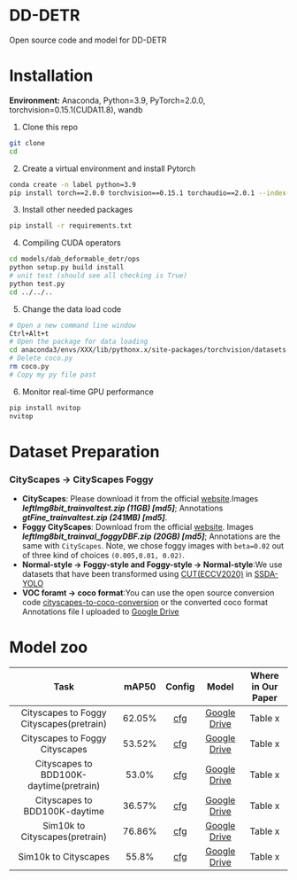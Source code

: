 # DD-DETR
Open source code and model for DD-DETR

# Installation
**Environment:** Anaconda, Python=3.9, PyTorch=2.0.0, torchvision=0.15.1(CUDA11.8), wandb
1. Clone this repo
```sh
git clone 
cd 
```
2. Create a virtual environment and install Pytorch
```sh
conda create -n label python=3.9 
pip install torch==2.0.0 torchvision==0.15.1 torchaudio==2.0.1 --index-url https://download.pytorch.org/whl/cu118 
```
3. Install other needed packages
```sh
pip install -r requirements.txt
```
4. Compiling CUDA operators
```sh
cd models/dab_deformable_detr/ops
python setup.py build install
# unit test (should see all checking is True)
python test.py
cd ../../..
```
5. Change the data load code
```sh
# Open a new command line window
Ctrl+Alt+t
# Open the package for data loading
cd anaconda3/envs/XXX/lib/pythonx.x/site-packages/torchvision/datasets
# Delete coco.py
rm coco.py
# Copy my py file past
```
6. Monitor real-time GPU performance
```sh
pip install nvitop
nvitop
```
   
# Dataset Preparation
### CityScapes → CityScapes Foggy
* **CityScapes**: Please download it from the official [website](https://www.cityscapes-dataset.com/downloads/).Images ***leftImg8bit_trainvaltest.zip (11GB) [md5]***; Annotations ***gtFine_trainvaltest.zip (241MB) [md5]***.
* **Foggy CityScapes**: Download from the official [website](https://www.cityscapes-dataset.com/downloads/). Images ***leftImg8bit_trainval_foggyDBF.zip (20GB) [md5]***; Annotations are the same with `CityScapes`. Note, we chose foggy images with `beta=0.02` out of three kind of choices `(0.005,0.01, 0.02)`.
* **Normal-style → Foggy-style and Foggy-style → Normal-style**:We use datasets that have been transformed using [CUT(ECCV2020)](https://github.com/taesungp/contrastive-unpaired-translation) in [SSDA-YOLO](https://github.com/hnuzhy/SSDA-YOLO)
* **VOC foramt → coco format**:You can use the open source conversion code [cityscapes-to-coco-conversion](https://github.com/TillBeemelmanns/cityscapes-to-coco-conversion) or the converted coco format Annotations file I uploaded to [Google Drive]()
# Model zoo
| Task                                     | mAP50  | Config | Model | Where in Our Paper |
|:----------------------------------------:|:------:|:------:|:-----:|:------------------:|
| Cityscapes to Foggy Cityscapes(pretrain) | 62.05% | [cfg](config/DA/Cityscapes2FoggyCityscapes)       | [Google Drive]()      | Table x                   |
| Cityscapes to Foggy Cityscapes           | 53.52% | [cfg](config/DA/Cityscapes2FoggyCityscapes)       | [Google Drive]()      | Table x                   |
| Cityscapes to BDD100K-daytime(pretrain)  | 53.0%  | [cfg](config/DA/Cityscapes2FoggyCityscapes)       | [Google Drive]()      | Table x                   |
| Cityscapes to BDD100K-daytime            | 36.57% | [cfg](config/DA/Cityscapes2FoggyCityscapes)       | [Google Drive]()      | Table x                   |
| Sim10k to Cityscapes(pretrain)           | 76.86% | [cfg](config/DA/Cityscapes2FoggyCityscapes)       | [Google Drive]()      | Table x                   |
| Sim10k to Cityscapes                     | 55.8%  | [cfg](config/DA/Cityscapes2FoggyCityscapes)       | [Google Drive]()      | Table x                   |


